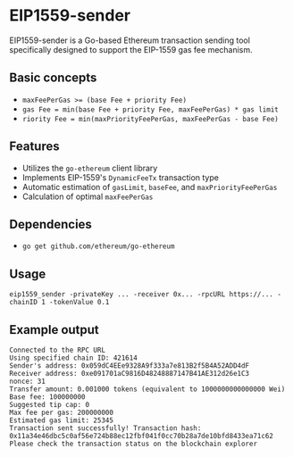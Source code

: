 # EIP1559-sender

EIP1559-sender is a Go-based Ethereum transaction sending tool specifically designed to support the EIP-1559 gas fee mechanism.

## Basic concepts
- ``maxFeePerGas >= (base Fee + priority Fee)``
- ``gas Fee = min(base Fee + priority Fee, maxFeePerGas) * gas limit``
- ``riority Fee = min(maxPriorityFeePerGas, maxFeePerGas - base Fee)``

## Features
- Utilizes the `go-ethereum` client library
- Implements EIP-1559's `DynamicFeeTx` transaction type
- Automatic estimation of `gasLimit`, `baseFee`, and `maxPriorityFeePerGas`
- Calculation of optimal `maxFeePerGas`
  
## Dependencies
- ``go get github.com/ethereum/go-ethereum``

## Usage
```
eip1559_sender -privateKey ... -receiver 0x... -rpcURL https://... -chainID 1 -tokenValue 0.1
```

## Example output
```
Connected to the RPC URL
Using specified chain ID: 421614
Sender's address: 0x059dC4EEe9328A9f333a7e813B2f5B4A52ADD4dF
Receiver address: 0xe091701aC9816D48248887147B41AE312d26e1C3
nonce: 31
Transfer amount: 0.001000 tokens (equivalent to 1000000000000000 Wei)
Base fee: 100000000
Suggested tip cap: 0
Max fee per gas: 200000000
Estimated gas limit: 25345
Transaction sent successfully! Transaction hash: 0x11a34e46dbc5c0af56e724b88ec12fbf041f0cc70b28a7de10bfd8433ea71c62
Please check the transaction status on the blockchain explorer
```
